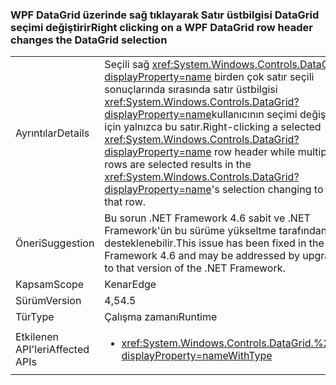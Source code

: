 ### <a name="right-clicking-on-a-wpf-datagrid-row-header-changes-the-datagrid-selection"></a><span data-ttu-id="2f53a-101">WPF DataGrid üzerinde sağ tıklayarak Satır üstbilgisi DataGrid seçimi değiştirir</span><span class="sxs-lookup"><span data-stu-id="2f53a-101">Right clicking on a WPF DataGrid row header changes the DataGrid selection</span></span>

|   |   |
|---|---|
|<span data-ttu-id="2f53a-102">Ayrıntılar</span><span class="sxs-lookup"><span data-stu-id="2f53a-102">Details</span></span>|<span data-ttu-id="2f53a-103">Seçili sağ <xref:System.Windows.Controls.DataGrid?displayProperty=name> birden çok satır seçili sonuçlarında sırasında satır üstbilgisi <xref:System.Windows.Controls.DataGrid?displayProperty=name>kullanıcının seçimi değiştirmek için yalnızca bu satır.</span><span class="sxs-lookup"><span data-stu-id="2f53a-103">Right-clicking a selected <xref:System.Windows.Controls.DataGrid?displayProperty=name> row header while multiple rows are selected results in the <xref:System.Windows.Controls.DataGrid?displayProperty=name>'s selection changing to only that row.</span></span>|
|<span data-ttu-id="2f53a-104">Öneri</span><span class="sxs-lookup"><span data-stu-id="2f53a-104">Suggestion</span></span>|<span data-ttu-id="2f53a-105">Bu sorun .NET Framework 4.6 sabit ve .NET Framework'ün bu sürüme yükseltme tarafından desteklenebilir.</span><span class="sxs-lookup"><span data-stu-id="2f53a-105">This issue has been fixed in the .NET Framework 4.6 and may be addressed by upgrading to that version of the .NET Framework.</span></span>|
|<span data-ttu-id="2f53a-106">Kapsam</span><span class="sxs-lookup"><span data-stu-id="2f53a-106">Scope</span></span>|<span data-ttu-id="2f53a-107">Kenar</span><span class="sxs-lookup"><span data-stu-id="2f53a-107">Edge</span></span>|
|<span data-ttu-id="2f53a-108">Sürüm</span><span class="sxs-lookup"><span data-stu-id="2f53a-108">Version</span></span>|<span data-ttu-id="2f53a-109">4,5</span><span class="sxs-lookup"><span data-stu-id="2f53a-109">4.5</span></span>|
|<span data-ttu-id="2f53a-110">Tür</span><span class="sxs-lookup"><span data-stu-id="2f53a-110">Type</span></span>|<span data-ttu-id="2f53a-111">Çalışma zamanı</span><span class="sxs-lookup"><span data-stu-id="2f53a-111">Runtime</span></span>|
|<span data-ttu-id="2f53a-112">Etkilenen API'leri</span><span class="sxs-lookup"><span data-stu-id="2f53a-112">Affected APIs</span></span>|<ul><li><xref:System.Windows.Controls.DataGrid.%23ctor?displayProperty=nameWithType></li></ul>|

